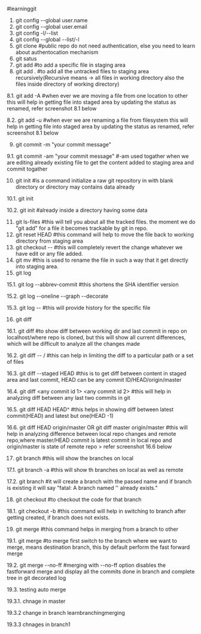 #learninggit
1. git config --global user.name <prefer username of github>
2. git config --global user.email <prefer email associated to your github account>
3. git config -l/--list
4. git config --global --list/-l
5. git clone <github public repo url> #public repo do not need authentication, else you need to learn about authentocation mechanism
6. git satus
7. git add <filename> #to add a specific file in staging area
8. git add . #to add all the untracked files to staging area recursively(Recursive means -> all files in working directory also the files inside directory of working directory)

8.1. git add -A  #when ever we are moving a file from one location to other this will help in getting file into staged area by updating the status as renamed, refer screenshot 8.1 below

8.2. git add -u  #when ever we are renaming a file from filesystem this will help in getting file into staged area by updating the status as renamed, refer screenshot 8.1 below

9. git commit -m "your commit message"

9.1. git commit -am "your commit message"  #-am used togather when we are editing already existing file to get the content added to staging area and commit togather

10. git init #is a command initialize a raw git repository in with blank directory or directory may contains data already

10.1. git init <foldername>

10.2.  git init #already inside a directory having some data 

11. git ls-files   #this will tell you about all the tracked files. the moment we do "git add" for a file it becomes trackable by git in repo.
12. git reset HEAD <filename>  #this command will help to move the file back to working directory from staging area
13. git checkout -- <filename>  #this will completely revert the change whatever we have edit or any file added.
14. git mv <oldfilename> <newfilename>   #this is used to rename the file in such a way that it get directly into staging area.
15. git log

15.1. git log --abbrev-commit   #this shortens the SHA identifier version

15.2. git log --oneline --graph --decorate

15.3. git log -- <filename>  #this will provide history for the specific file

16. git diff

16.1. git diff #to show diff between working dir and last commit in repo on localhost/where repo is cloned, but this will show all current differences, which will be difficult to analyze all the changes made

16.2. git diff -- <filename>/<path>  #this can help in limiting the diff to a particular path or a set of files

16.3. git diff --staged  HEAD <filename> #this is to get diff between content in staged area and last commit, HEAD can be any commit ID/HEAD/origin/master

16.4. git diff <any commit id 1> <any commit id 2>  #this will help in analyzing diff between any last two commits in git

16.5. git diff HEAD HEAD^ #this helps in showing diff between latest commit(HEAD) and latest but one(HEAD -1)

16.6. git diff HEAD origin/master OR  git diff master origin/master  #this will help in analyzing difference between local repo changes and remote repo,where master/HEAD commit is latest commit in local repo and origin/master is state of remote repo > refer screenshot 16.6 below

17. git branch  #this will show the branches on local

17.1. git branch -a #this will show th branches on local as well as remote

17.2. git branch <somebranchname> #it will create a branch with the passed name and if branch is existing it will say "fatal: A branch named '<somebranchname>' already exists."

18. git checkout #to checkout the code for that branch

18.1. git checkout -b <branchname> #this command will help in switching to branch after getting created, if branch does not exists.

19. git merge #this command helps in merging from a branch to other

19.1. git merge <destination branch> <source branch> #to merge first switch to the branch where we want to merge, means destination branch, this by default perform the fast forward merge

19.2. git merge <destination branch> <source branch> --no-ff  #merging with --no-ff option disables the fastforward merge and display all the commits done in branch and complete tree in git decorated log

19.3. testing auto merge

19.3.1. chnage in master

19.3.2 change in branch learnbranchingmerging 

19.3.3 chnages in branch1
